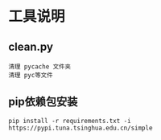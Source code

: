 # 工具说明

## clean.py

```text
清理 pycache 文件夹
清理 pyc等文件
```

## pip依赖包安装

```text
pip install -r requirements.txt -i https://pypi.tuna.tsinghua.edu.cn/simple
```
